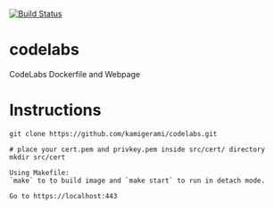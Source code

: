 [![Build Status](https://travis-ci.org/kamigerami/codelabs.svg?branch=master)](https://travis-ci.org/kamigerami/codelabs)

# codelabs
CodeLabs Dockerfile and Webpage

# Instructions

```
git clone https://github.com/kamigerami/codelabs.git

# place your cert.pem and privkey.pem inside src/cert/ directory
mkdir src/cert

Using Makefile:
`make` to to build image and `make start` to run in detach mode.

Go to https://localhost:443
```
